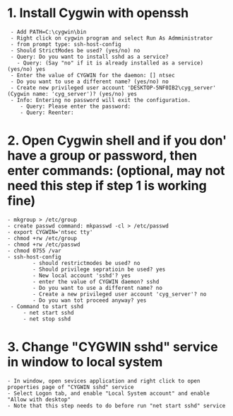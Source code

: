 # 1. Install Cygwin with openssh
     - Add PATH=C:\cygwin\bin
     - Right click on cygwin program and select Run As Admministrator
     - from prompt type: ssh-host-config
     - Should StrictModes be used? (yes/no) no
     - Query: Do you want to install sshd as a service?
       - Query: (Say "no" if it is already installed as a service) (yes/no) yes
     - Enter the value of CYGWIN for the daemon: [] ntsec
     - Do you want to use a different name? (yes/no) no
     - Create new privileged user account 'DESKTOP-5NF0IB2\cyg_server' (Cygwin name: 'cyg_server')? (yes/no) yes
     - Info: Entering no password will exit the configuration.
        - Query: Please enter the password:
        - Query: Reenter:

     
# 2. Open Cygwin shell and if you don' have a group or password, then enter commands: (optional, may not need this step if step 1 is working fine)
    - mkgroup > /etc/group
    - create passwd command: mkpasswd -cl > /etc/passwd
    - export CYGWIN='ntsec tty'
    - chmod +rw /etc/group
    - chmod +rw /etc/passwd
    - chmod 0755 /var
    - ssh-host-config
            - should restrictmodes be used? no
            - Should privilege sepratioin be used? yes
            - New local account 'sshd'? yes
            - enter the value of CYGWIN daemon? sshd
            - Do you want to use a different name? no
            - Create a new privileged user account 'cyg_server'? no
            - Do you wan tot proceed anyway? yes
     - Command to start sshd
         - net start sshd
         - net stop sshd
# 3.  Change "CYGWIN sshd" service in window to local system
    - In window, open sevices application and right click to open properties page of "CYGWIN sshd" service
    - Select Logon tab, and enable "Local System account" and enable "Allow with desktop"
    - Note that this step needs to do before run "net start sshd" service



